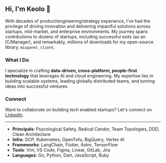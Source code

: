 ## Hi, I'm Keolo 🤙

With decades of product/engineering/strategy experience, I've had the privilege of driving innovation and delivering impactful solutions across startups, mid-market, and enterprise environments. My journey spans contributions to dozens of startups, including successful exits (as an IC/Manager), and remarkably, millions of downloads for my open-source library, `mixpanel_client`.

### What I Do

I specialize in crafting **data-driven, cross-platform, people-first technology** that leverages AI and cloud engineering. My expertise lies in building scalable systems, leading globally distributed teams, and turning ideas into successful ventures.

### Connect

Want to collaborate on building tech enabled startups? Let's connect on [LinkedIn](https://www.linkedin.com/in/keolo/).

---

- **Principals**: Psycological Safety, Radical Candor, Team Topologies, DDD, Clean Architecture
- **Infra**: GCP, Kubernetes, OpenTofu, BigQuery, Vertex AI
- **Frameworks**: LangChain, Flutter, Astro, TensorFlow
- **Tools**: Vim, VS Code, Figma, Linear, GitLab, Jira
- **Languages**: Go, Python, Dart, JavaScript, Ruby
